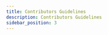 ```yaml
---
title: Contributors Guidelines
description: Contributors Guidelines
sidebar_position: 3
---
```


<!-- @format -->

<!-- # Contributors Guidelines -->

